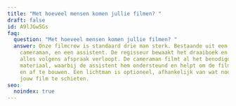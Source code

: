 ```yaml
---
title: "Met hoeveel mensen komen jullie filmen? "
draft: false
id: A9lJGw5Gs
faq:
  question: "Met hoeveel mensen komen jullie filmen? "
  answer: Onze filmcrew is standaard drie man sterk. Bestaande uit een regisseur,
    cameraman, en een assistent. De regisseur bewaakt het draaiboek en zorgt dat
    alles volgens afspraak verloopt. De cameraman filmt al het benodigde
    materiaal, waarbij de assistent hem ondersteund en helpt om de filmsets op
    en af te bouwen. Een lichtman is optioneel, afhankelijk van wat nodig is om
    jouw film te schieten.
seo:
  noindex: true
---
```

